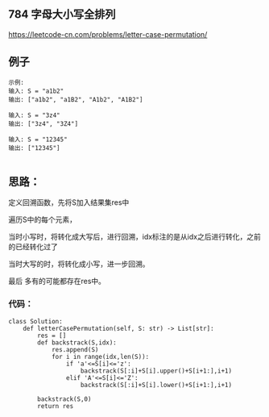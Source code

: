 ##  784  字母大小写全排列

https://leetcode-cn.com/problems/letter-case-permutation/


## 例子
```
示例:
输入: S = "a1b2"
输出: ["a1b2", "a1B2", "A1b2", "A1B2"]

输入: S = "3z4"
输出: ["3z4", "3Z4"]

输入: S = "12345"
输出: ["12345"] 
 
```

## 思路：

定义回溯函数，先将S加入结果集res中

遍历S中的每个元素，

当时小写时，将转化成大写后，进行回溯，idx标注的是从idx之后进行转化，之前的已经转化过了

当时大写的时，将转化成小写，进一步回溯。

最后 多有的可能都存在res中。
 


### 代码：

```
class Solution:
    def letterCasePermutation(self, S: str) -> List[str]:
        res = []
        def backstrack(S,idx):
            res.append(S)
            for i in range(idx,len(S)):
                if 'a'<=S[i]<='z':
                    backstrack(S[:i]+S[i].upper()+S[i+1:],i+1)
                elif 'A'<=S[i]<='Z': 
                    backstrack(S[:i]+S[i].lower()+S[i+1:],i+1)
        
        backstrack(S,0)
        return res
 

```